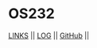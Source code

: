 # OS232

[LINKS](links.md) || [LOG](TXT/mylog.txt) || [GitHub](https://github.com/MagneticPole101/os242/) ||
